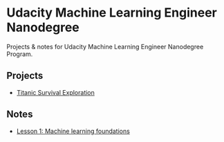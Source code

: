 # Udacity Machine Learning Engineer Nanodegree
Projects & notes for Udacity Machine Learning Engineer Nanodegree Program.

## Projects
- [Titanic Survival Exploration](https://github.com/jes2ica/ml-nanodegree/tree/master/titanic_survival_exploration)

## Notes
- [Lesson 1: Machine learning foundations](https://github.com/jes2ica/ml-nanodegree/blob/master/course_notes/1_machine_learning_foundations.md)

